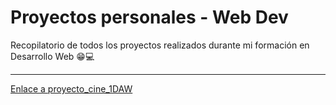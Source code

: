# Proyectos personales - Web Dev

Recopilatorio de todos los proyectos realizados durante mi formación en Desarrollo Web 😁💻

---
[Enlace a proyecto_cine_1DAW](https://dia-de-cine.netlify.app/)

